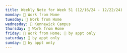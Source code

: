 ```yaml
---
title: Weekly Note for Week 51 (12/16/24 - 12/22/24)
monday: 🏡 Work from Home
tuesday: 🏡 Work from Home
wednesday: 🏫 Kennewick Campus
thursday: 🏡 Work from Home
friday: 🏡 Work from Home; 🫥 by appt only
saturday: 🫥 by appt only
sunday: 🫥 by appt only
---
```


